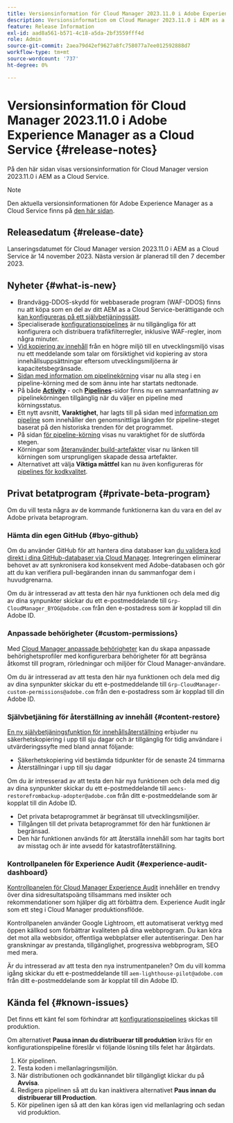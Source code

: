 ```yaml
---
title: Versionsinformation för Cloud Manager 2023.11.0 i Adobe Experience Manager as a Cloud Service
description: Versionsinformation om Cloud Manager 2023.11.0 i AEM as a Cloud Service.
feature: Release Information
exl-id: aad8a561-b571-4c18-a5da-2bf3559fff4d
role: Admin
source-git-commit: 2aea79d42ef9627a8fc758077a7ee012592888d7
workflow-type: tm+mt
source-wordcount: '737'
ht-degree: 0%

---
```


# Versionsinformation för Cloud Manager 2023.11.0 i Adobe Experience Manager as a Cloud Service {#release-notes}

På den här sidan visas versionsinformation för Cloud Manager version 2023.11.0 i AEM as a Cloud Service.

>[!NOTE]
>
>Den aktuella versionsinformationen för Adobe Experience Manager as a Cloud Service finns på [den här sidan](/help/release-notes/release-notes-cloud/release-notes-current.md).

## Releasedatum {#release-date}

Lanseringsdatumet för Cloud Manager version 2023.11.0 i AEM as a Cloud Service är 14 november 2023. Nästa version är planerad till den 7 december 2023.

## Nyheter {#what-is-new}

* Brandvägg-DDOS-skydd för webbaserade program (WAF-DDOS) finns nu att köpa som en del av ditt AEM as a Cloud Service-berättigande och [kan konfigureras på ett självbetjäningssätt](/help/implementing/cloud-manager/getting-access-to-aem-in-cloud/creating-production-programs.md).
* Specialiserade [konfigurationspipelines](/help/implementing/cloud-manager/configuring-pipelines/introduction-ci-cd-pipelines.md) är nu tillgängliga för att konfigurera och distribuera trafikfilterregler, inklusive WAF-regler, inom några minuter.
* [Vid kopiering av innehåll](/help/implementing/developing/tools/content-copy.md) från en högre miljö till en utvecklingsmiljö visas nu ett meddelande som talar om försiktighet vid kopiering av stora innehållsuppsättningar eftersom utvecklingsmiljöerna är kapacitetsbegränsade.
* [Sidan med information om pipelinekörning](/help/implementing/cloud-manager/configuring-pipelines/managing-pipelines.md#view-details) visar nu alla steg i en pipeline-körning med de som ännu inte har startats nedtonade.
* På både **[Activity](/help/implementing/cloud-manager/configuring-pipelines/managing-pipelines.md#activity)** - och **[Pipelines](/help/implementing/cloud-manager/configuring-pipelines/managing-pipelines.md#pipelines)**-sidor finns nu en sammanfattning av pipelinekörningen tillgänglig när du väljer en pipeline med körningsstatus.
* Ett nytt avsnitt, **Varaktighet**, har lagts till på sidan med [information om pipeline](/help/implementing/cloud-manager/configuring-pipelines/managing-pipelines.md#view-details) som innehåller den genomsnittliga längden för pipeline-steget baserat på den historiska trenden för det programmet.
* På sidan [för pipeline-körning](/help/implementing/cloud-manager/configuring-pipelines/managing-pipelines.md#activity-window) visas nu varaktighet för de slutförda stegen.
* Körningar som [återanvänder build-artefakter](/help/implementing/cloud-manager/getting-access-to-aem-in-cloud/setting-up-project.md#build-artifact-reuse) visar nu länken till körningen som ursprungligen skapade dessa artefakter.
* Alternativet att välja **Viktiga måttfel** kan nu även konfigureras för [pipelines för kodkvalitet](/help/implementing/cloud-manager/configuring-pipelines/configuring-non-production-pipelines.md).


## Privat betatprogram {#private-beta-program}

Om du vill testa några av de kommande funktionerna kan du vara en del av Adobe privata betaprogram.

### Hämta din egen GitHub {#byo-github}

Om du använder GitHub för att hantera dina databaser kan [du validera kod direkt i dina GitHub-databaser via Cloud Manager](/help/implementing/cloud-manager/managing-code/private-repositories.md). Integreringen eliminerar behovet av att synkronisera kod konsekvent med Adobe-databasen och gör att du kan verifiera pull-begäranden innan du sammanfogar dem i huvudgrenarna.

Om du är intresserad av att testa den här nya funktionen och dela med dig av dina synpunkter skickar du ett e-postmeddelande till `Grp-CloudManager_BYOG@adobe.com` från den e-postadress som är kopplad till din Adobe ID.

### Anpassade behörigheter {#custom-permissions}

Med [Cloud Manager anpassade behörigheter](/help/implementing/cloud-manager/custom-permissions.md) kan du skapa anpassade behörighetsprofiler med konfigurerbara behörigheter för att begränsa åtkomst till program, rörledningar och miljöer för Cloud Manager-användare.

Om du är intresserad av att testa den här nya funktionen och dela med dig av dina synpunkter skickar du ett e-postmeddelande till `Grp-CloudManager-custom-permissions@adobe.com` från den e-postadress som är kopplad till din Adobe ID.

### Självbetjäning för återställning av innehåll {#content-restore}

[En ny självbetjäningsfunktion för innehållsåterställning](/help/operations/restore.md) erbjuder nu säkerhetskopiering i upp till sju dagar och är tillgänglig för tidig användare i utvärderingssyfte med bland annat följande:

* Säkerhetskopiering vid bestämda tidpunkter för de senaste 24 timmarna
* Återställningar i upp till sju dagar

Om du är intresserad av att testa den här nya funktionen och dela med dig av dina synpunkter skickar du ett e-postmeddelande till `aemcs-restorefrombackup-adopter@adobe.com` från ditt e-postmeddelande som är kopplat till din Adobe ID.

* Det privata betaprogrammet är begränsat till utvecklingsmiljöer.
* Tillgången till det privata betaprogrammet för den här funktionen är begränsad.
* Den här funktionen används för att återställa innehåll som har tagits bort av misstag och är inte avsedd för katastrofåterställning.

### Kontrollpanelen för Experience Audit {#experience-audit-dashboard}

[Kontrollpanelen för Cloud Manager Experience Audit](/help/implementing/cloud-manager/reports/report-experience-audit.md) innehåller en trendvy över dina sidresultatspoäng tillsammans med insikter och rekommendationer som hjälper dig att förbättra dem. Experience Audit ingår som ett steg i Cloud Manager produktionsflöde.

Kontrollpanelen använder Google Lightroom, ett automatiserat verktyg med öppen källkod som förbättrar kvaliteten på dina webbprogram. Du kan köra det mot alla webbsidor, offentliga webbplatser eller autentiseringar. Den har granskningar av prestanda, tillgänglighet, progressiva webbprogram, SEO med mera.

Är du intresserad av att testa den nya instrumentpanelen? Om du vill komma igång skickar du ett e-postmeddelande till `aem-lighthouse-pilot@adobe.com` från ditt e-postmeddelande som är kopplat till din Adobe ID.

## Kända fel {#known-issues}

Det finns ett känt fel som förhindrar att [konfigurationspipelines](/help/implementing/cloud-manager/configuring-pipelines/introduction-ci-cd-pipelines.md##config-deployment-pipeline) skickas till produktion.

Om alternativet **Pausa innan du distribuerar till produktion** krävs för en konfigurationspipeline föreslår vi följande lösning tills felet har åtgärdats.

1. Kör pipelinen.
1. Testa koden i mellanlagringsmiljön.
1. När distributionen och godkännandet blir tillgängligt klickar du på **Avvisa**.
1. Redigera pipelinen så att du kan inaktivera alternativet **Paus innan du distribuerar till Production**.
1. Kör pipelinen igen så att den kan köras igen vid mellanlagring och sedan vid produktion.
